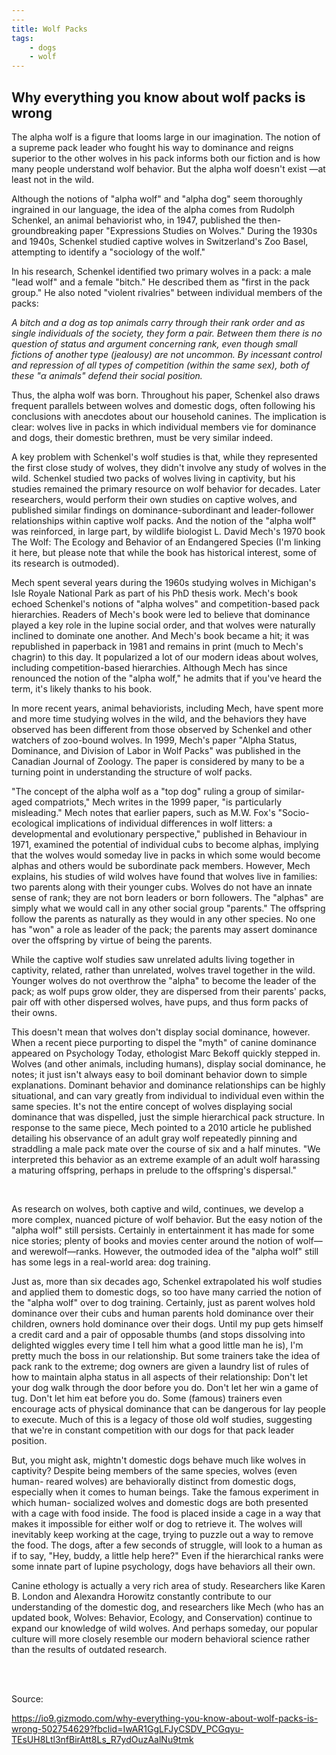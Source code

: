 ```yaml
---
---
title: Wolf Packs
tags: 
    - dogs
    - wolf
---
```

<h2> Why everything you know about wolf packs is wrong </h2>

The alpha wolf is a figure that looms large in our imagination. The notion 
of a supreme pack leader who fought his way to dominance and reigns 
superior to the other wolves in his pack informs both our fiction and is 
how many people understand wolf behavior. But the alpha wolf doesn't exist
—at least not in the wild. </br>

Although the notions of "alpha wolf" and "alpha dog" seem thoroughly 
ingrained in our language, the idea of the alpha comes from Rudolph 
Schenkel, an animal behaviorist who, in 1947, published the then-
groundbreaking paper "Expressions Studies on Wolves." During the 1930s and 
1940s, Schenkel studied captive wolves in Switzerland's Zoo Basel, 
attempting to identify a "sociology of the wolf." </br>

In his research, Schenkel identified two primary wolves in a pack: a male 
"lead wolf" and a female "bitch." He described them as "first in the pack 
group." He also noted "violent rivalries" between individual members of the 
packs:

*A bitch and a dog as top animals carry through their rank order and as 
single individuals of the society, they form a pair. Between them there is 
no question of status and argument concerning rank, even though small 
fictions of another type (jealousy) are not uncommon. By incessant control 
and repression of all types of competition (within the same sex), both of 
these "α animals" defend their social position.*
</br> 

Thus, the alpha wolf was born. Throughout his paper, Schenkel also draws 
frequent parallels between wolves and domestic dogs, often following his 
conclusions with anecdotes about our household canines. The implication is 
clear: wolves live in packs in which individual members vie for dominance 
and dogs, their domestic brethren, must be very similar indeed.</br>

A key problem with Schenkel's wolf studies is that, while they represented 
the first close study of wolves, they didn't involve any study of wolves in 
the wild. Schenkel studied two packs of wolves living in captivity, but his 
studies remained the primary resource on wolf behavior for decades. Later 
researchers, would perform their own studies on captive wolves, and 
published similar findings on dominance-subordinant and leader-follower 
relationships within captive wolf packs. And the notion of the "alpha wolf" 
was reinforced, in large part, by wildlife biologist L. David Mech's 1970 
book The Wolf: The Ecology and Behavior of an Endangered Species (I'm 
linking it here, but please note that while the book has historical 
interest, some of its research is outmoded).</br> 

Mech spent several years during the 1960s studying wolves in Michigan's 
Isle Royale National Park as part of his PhD thesis work. Mech's book 
echoed Schenkel's notions of "alpha wolves" and competition-based pack 
hierarchies. Readers of Mech's book were led to believe that dominance 
played a key role in the lupine social order, and that wolves were 
naturally inclined to dominate one another. And Mech's book became a hit; 
it was republished in paperback in 1981 and remains in print (much to 
Mech's chagrin) to this day. It popularized a lot of our modern ideas about 
wolves, including competition-based hierarchies. Although Mech has since 
renounced the notion of the "alpha wolf," he admits that if you've heard 
the term, it's likely thanks to his book. </br>

In more recent years, animal behaviorists, including Mech, have spent more 
and more time studying wolves in the wild, and the behaviors they have 
observed has been different from those observed by Schenkel and other 
watchers of zoo-bound wolves. In 1999, Mech's paper "Alpha Status, 
Dominance, and Division of Labor in Wolf Packs" was published in the 
Canadian Journal of Zoology. The paper is considered by many to be a 
turning point in understanding the structure of wolf packs. </br> 

"The concept of the alpha wolf as a "top dog" ruling a group of similar-
aged compatriots," Mech writes in the 1999 paper, "is particularly 
misleading." Mech notes that earlier papers, such as M.W. Fox's "Socio-
ecological implications of individual differences in wolf litters: a 
developmental and evolutionary perspective," published in Behaviour in 
1971, examined the potential of individual cubs to become alphas, implying 
that the wolves would someday live in packs in which some would become 
alphas and others would be subordinate pack members. However, Mech 
explains, his studies of wild wolves have found that wolves live in 
families: two parents along with their younger cubs. Wolves do not have an 
innate sense of rank; they are not born leaders or born followers. The 
"alphas" are simply what we would call in any other social group "parents." 
The offspring follow the parents as naturally as they would in any other 
species. No one has "won" a role as leader of the pack; the parents may 
assert dominance over the offspring by virtue of being the parents. </br> 

While the captive wolf studies saw unrelated adults living together in 
captivity, related, rather than unrelated, wolves travel together in the 
wild. Younger wolves do not overthrow the "alpha" to become the leader of 
the pack; as wolf pups grow older, they are dispersed from their parents' 
packs, pair off with other dispersed wolves, have pups, and thus form packs 
of their owns. </br> 

This doesn't mean that wolves don't display social dominance, however. When 
a recent piece purporting to dispel the "myth" of canine dominance appeared 
on Psychology Today, ethologist Marc Bekoff quickly stepped in. Wolves (and 
other animals, including humans), display social dominance, he notes; it 
just isn't always easy to boil dominant behavior down to simple 
explanations. Dominant behavior and dominance relationships can be highly 
situational, and can vary greatly from individual to individual even within 
the same species. It's not the entire concept of wolves displaying social 
dominance that was dispelled, just the simple hierarchical pack structure. 
In response to the same piece, Mech pointed to a 2010 article he published 
detailing his observance of an adult gray wolf repeatedly pinning and 
straddling a male pack mate over the course of six and a half minutes. "We 
interpreted this behavior as an extreme example of an adult wolf harassing 
a maturing offspring, perhaps in prelude to the offspring's dispersal." 

</br> 


As research on wolves, both captive and wild, continues, we develop a more 
complex, nuanced picture of wolf behavior. But the easy notion of the 
"alpha wolf" still persists. Certainly in entertainment it has made for 
some nice stories; plenty of books and movies center around the notion of 
wolf—and werewolf—ranks. However, the outmoded idea of the "alpha wolf" 
still has some legs in a real-world area: dog training. </br> 


Just as, more than six decades ago, Schenkel extrapolated his wolf studies 
and applied them to domestic dogs, so too have many carried the notion of 
the "alpha wolf" over to dog training. Certainly, just as parent wolves 
hold dominance over their cubs and human parents hold dominance over their 
children, owners hold dominance over their dogs. Until my pup gets himself 
a credit card and a pair of opposable thumbs (and stops dissolving into 
delighted wiggles every time I tell him what a good little man he is), I'm 
pretty much the boss in our relationship. But some trainers take the idea 
of pack rank to the extreme; dog owners are given a laundry list of rules 
of how to maintain alpha status in all aspects of their relationship: Don't 
let your dog walk through the door before you do. Don't let her win a game 
of tug. Don't let him eat before you do. Some (famous) trainers even 
encourage acts of physical dominance that can be dangerous for lay people 
to execute. Much of this is a legacy of those old wolf studies, suggesting 
that we're in constant competition with our dogs for that pack leader 
position. </br> 


But, you might ask, mightn't domestic dogs behave much like wolves in 
captivity? Despite being members of the same species, wolves (even human-
reared wolves) are behaviorally distinct from domestic dogs, especially 
when it comes to human beings. Take the famous experiment in which human-
socialized wolves and domestic dogs are both presented with a cage with 
food inside. The food is placed inside a cage in a way that makes it 
impossible for either wolf or dog to retrieve it. The wolves will 
inevitably keep working at the cage, trying to puzzle out a way to remove 
the food. The dogs, after a few seconds of struggle, will look to a human 
as if to say, "Hey, buddy, a little help here?" Even if the hierarchical 
ranks were some innate part of lupine psychology, dogs have behaviors all 
their own. </br> 


Canine ethology is actually a very rich area of study. Researchers like 
Karen B. London and Alexandra Horowitz constantly contribute to our 
understanding of the domestic dog, and researchers like Mech (who has an 
updated book, Wolves: Behavior, Ecology, and Conservation) continue to 
expand our knowledge of wild wolves. And perhaps someday, our popular 
culture will more closely resemble our modern behavioral science rather 
than the results of outdated research. </br> 

</br> 
</br> 

Source: 

https://io9.gizmodo.com/why-everything-you-know-about-wolf-packs-is-wrong-502754629?fbclid=IwAR1GgLFJyCSDV_PCGqyu-TEsUH8Ltl3nfBirAtt8Ls_R7ydOuzAalNu9tmk


